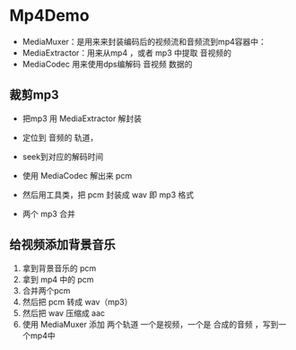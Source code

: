 # Mp4Demo
- MediaMuxer：是用来来封装编码后的视频流和音频流到mp4容器中：
- MediaExtractor：用来从mp4 ，或者 mp3 中提取 音视频的
- MediaCodec 用来使用dps编解码 音视频 数据的
##  裁剪mp3
- 把mp3 用 MediaExtractor 解封装
- 定位到 音频的 轨道，
- seek到对应的解码时间
- 使用 MediaCodec  解出来 pcm
- 然后用工具类，把 pcm 封装成 wav 即 mp3 格式

- 两个 mp3 合并
## 给视频添加背景音乐
1. 拿到背景音乐的 pcm
2. 拿到 mp4 中的 pcm
3. 合并两个pcm
4. 然后把 pcm 转成 wav（mp3）
5. 然后把 wav 压缩成 aac
6. 使用 MediaMuxer 添加 两个轨道 一个是视频，一个是 合成的音频 ，写到一个mp4中
